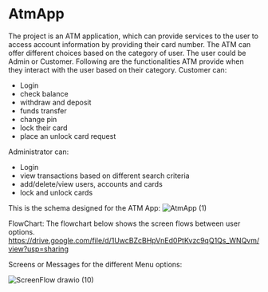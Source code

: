 # AtmApp

The project is an ATM application, which can provide services to the user to access account information by providing their card number. The ATM can offer different choices based on the category of user. The user could be Admin or Customer. Following are the functionalities ATM provide when they interact with the user based on their category.
Customer can:
- Login
- check balance
- withdraw and deposit
- funds transfer
- change pin
- lock their card
- place an unlock card request

Administrator can:
- Login
- view transactions based on different search criteria 
- add/delete/view users, accounts and cards 
- lock and unlock cards

This is the schema designed for the ATM App:
![AtmApp (1)](https://github.com/asurelaba/AtmApp/assets/130489863/5e6a43a3-9d3b-4ec9-b955-b2c6d13369b7)

FlowChart:
The flowchart below shows the screen flows between user options. 
https://drive.google.com/file/d/1UwcBZcBHpVnEd0PtKvzc9qQ1Qs_WNQvm/view?usp=sharing


Screens or Messages for the different Menu options:

![ScreenFlow drawio (10)](https://github.com/asurelaba/AtmApp/assets/130489863/542c40c5-fb93-4928-9c08-279834e1f74f)
